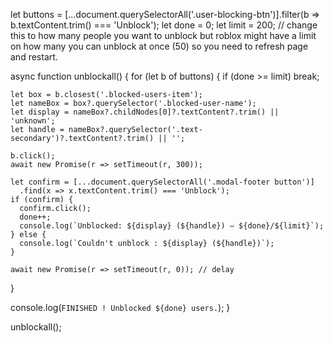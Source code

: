 let buttons = [...document.querySelectorAll('.user-blocking-btn')].filter(b => b.textContent.trim() === 'Unblock');
let done = 0;
let limit = 200; // change this to how many people you want to unblock but roblox might have a limit on how many you can unblock at once (50) so you need to refresh page and restart.

async function unblockall() {
  for (let b of buttons) {
    if (done >= limit) break;

    let box = b.closest('.blocked-users-item');
    let nameBox = box?.querySelector('.blocked-user-name');
    let display = nameBox?.childNodes[0]?.textContent?.trim() || 'unknown';
    let handle = nameBox?.querySelector('.text-secondary')?.textContent?.trim() || '';

    b.click();
    await new Promise(r => setTimeout(r, 300));

    let confirm = [...document.querySelectorAll('.modal-footer button')]
      .find(x => x.textContent.trim() === 'Unblock');
    if (confirm) {
      confirm.click();
      done++;
      console.log(`Unblocked: ${display} (${handle}) — ${done}/${limit}`);
    } else {
      console.log(`Couldn't unblock : ${display} (${handle})`);
    }

    await new Promise(r => setTimeout(r, 0)); // delay
  }

  console.log(`FINISHED ! Unblocked ${done} users.`);
}

unblockall();
